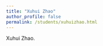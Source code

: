 ```yaml
---
title: "Xuhui Zhao"
author_profile: false
permalink: /students/xuhuizhao.html
---
```

  
Xuhui Zhao.
